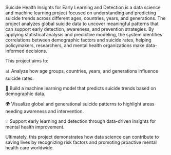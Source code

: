 Suicide Health Insights for Early Learning and Detection is a data science and machine learning project focused on understanding and predicting suicide trends across different ages, countries, years, and generations. The project analyzes global suicide data to uncover meaningful patterns that can support early detection, awareness, and prevention strategies.
By applying statistical analysis and predictive modeling, the system identifies correlations between demographic factors and suicide rates, helping policymakers, researchers, and mental health organizations make data-informed decisions.

This project aims to:

📊 Analyze how age groups, countries, years, and generations influence suicide rates.

🤖 Build a machine learning model that predicts suicide trends based on demographic data.

🌍 Visualize global and generational suicide patterns to highlight areas needing awareness and intervention.

💡 Support early learning and detection through data-driven insights for mental health improvement.

Ultimately, this project demonstrates how data science can contribute to saving lives by recognizing risk factors and promoting proactive mental health care worldwide.
